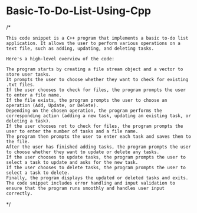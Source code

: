 # Basic-To-Do-List-Using-Cpp

/*

    This code snippet is a C++ program that implements a basic to-do list application. It allows the user to perform various operations on a text file, such as adding, updating, and deleting tasks.

    Here's a high-level overview of the code:

    The program starts by creating a file stream object and a vector to store user tasks.
    It prompts the user to choose whether they want to check for existing .txt files.
    If the user chooses to check for files, the program prompts the user to enter a file name.
    If the file exists, the program prompts the user to choose an operation (Add, Update, or Delete).
    Depending on the chosen operation, the program performs the corresponding action (adding a new task, updating an existing task, or deleting a task).
    If the user chooses not to check for files, the program prompts the user to enter the number of tasks and a file name.
    The program then prompts the user to enter each task and saves them to the file.
    After the user has finished adding tasks, the program prompts the user to choose whether they want to update or delete any tasks.
    If the user chooses to update tasks, the program prompts the user to select a task to update and asks for the new task.
    If the user chooses to delete tasks, the program prompts the user to select a task to delete.
    Finally, the program displays the updated or deleted tasks and exits.
    The code snippet includes error handling and input validation to ensure that the program runs smoothly and handles user input correctly.

*/
